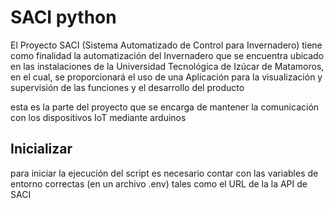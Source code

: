 # SACI python

El Proyecto SACI (Sistema Automatizado de Control para Invernadero) tiene como finalidad la automatización  del Invernadero que se encuentra ubicado en las instalaciones de la Universidad Tecnológica de Izúcar de Matamoros, en el cual, se proporcionará el uso de una Aplicación para la visualización y supervisión de las funciones y el desarrollo del producto

esta es la parte del proyecto que se encarga de mantener la comunicación con los dispositivos IoT mediante arduinos

## Inicializar

para iniciar la ejecución del script es necesario contar con las variables de entorno correctas (en un archivo .env) tales como el URL de la la API de SACI
